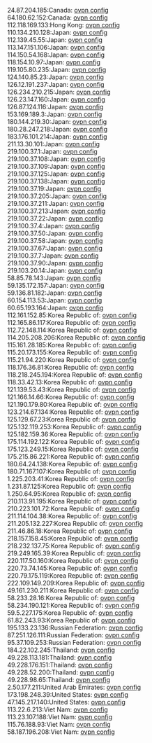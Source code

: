 24.87.204.185:Canada: [ovpn config](vpn/24_87_204_185.ovpn)  
64.180.62.152:Canada: [ovpn config](vpn/64_180_62_152.ovpn)  
112.118.169.133:Hong Kong: [ovpn config](vpn/112_118_169_133.ovpn)  
110.134.210.128:Japan: [ovpn config](vpn/110_134_210_128.ovpn)  
112.139.45.55:Japan: [ovpn config](vpn/112_139_45_55.ovpn)  
113.147.151.106:Japan: [ovpn config](vpn/113_147_151_106.ovpn)  
114.150.54.168:Japan: [ovpn config](vpn/114_150_54_168.ovpn)  
118.154.10.97:Japan: [ovpn config](vpn/118_154_10_97.ovpn)  
119.105.80.235:Japan: [ovpn config](vpn/119_105_80_235.ovpn)  
124.140.85.23:Japan: [ovpn config](vpn/124_140_85_23.ovpn)  
126.12.191.237:Japan: [ovpn config](vpn/126_12_191_237.ovpn)  
126.234.210.215:Japan: [ovpn config](vpn/126_234_210_215.ovpn)  
126.23.147.160:Japan: [ovpn config](vpn/126_23_147_160.ovpn)  
126.87.124.116:Japan: [ovpn config](vpn/126_87_124_116.ovpn)  
153.169.189.3:Japan: [ovpn config](vpn/153_169_189_3.ovpn)  
180.144.219.30:Japan: [ovpn config](vpn/180_144_219_30.ovpn)  
180.28.247.218:Japan: [ovpn config](vpn/180_28_247_218.ovpn)  
183.176.101.214:Japan: [ovpn config](vpn/183_176_101_214.ovpn)  
211.13.30.101:Japan: [ovpn config](vpn/211_13_30_101.ovpn)  
219.100.37.1:Japan: [ovpn config](vpn/219_100_37_1.ovpn)  
219.100.37.108:Japan: [ovpn config](vpn/219_100_37_108.ovpn)  
219.100.37.109:Japan: [ovpn config](vpn/219_100_37_109.ovpn)  
219.100.37.125:Japan: [ovpn config](vpn/219_100_37_125.ovpn)  
219.100.37.138:Japan: [ovpn config](vpn/219_100_37_138.ovpn)  
219.100.37.19:Japan: [ovpn config](vpn/219_100_37_19.ovpn)  
219.100.37.205:Japan: [ovpn config](vpn/219_100_37_205.ovpn)  
219.100.37.211:Japan: [ovpn config](vpn/219_100_37_211.ovpn)  
219.100.37.213:Japan: [ovpn config](vpn/219_100_37_213.ovpn)  
219.100.37.22:Japan: [ovpn config](vpn/219_100_37_22.ovpn)  
219.100.37.4:Japan: [ovpn config](vpn/219_100_37_4.ovpn)  
219.100.37.50:Japan: [ovpn config](vpn/219_100_37_50.ovpn)  
219.100.37.58:Japan: [ovpn config](vpn/219_100_37_58.ovpn)  
219.100.37.67:Japan: [ovpn config](vpn/219_100_37_67.ovpn)  
219.100.37.7:Japan: [ovpn config](vpn/219_100_37_7.ovpn)  
219.100.37.90:Japan: [ovpn config](vpn/219_100_37_90.ovpn)  
219.103.20.14:Japan: [ovpn config](vpn/219_103_20_14.ovpn)  
58.85.78.143:Japan: [ovpn config](vpn/58_85_78_143.ovpn)  
59.135.172.157:Japan: [ovpn config](vpn/59_135_172_157.ovpn)  
59.136.81.182:Japan: [ovpn config](vpn/59_136_81_182.ovpn)  
60.154.113.53:Japan: [ovpn config](vpn/60_154_113_53.ovpn)  
60.65.193.164:Japan: [ovpn config](vpn/60_65_193_164.ovpn)  
112.161.152.85:Korea Republic of: [ovpn config](vpn/112_161_152_85.ovpn)  
112.165.86.117:Korea Republic of: [ovpn config](vpn/112_165_86_117.ovpn)  
112.72.148.114:Korea Republic of: [ovpn config](vpn/112_72_148_114.ovpn)  
114.205.208.206:Korea Republic of: [ovpn config](vpn/114_205_208_206.ovpn)  
115.161.28.185:Korea Republic of: [ovpn config](vpn/115_161_28_185.ovpn)  
115.20.173.155:Korea Republic of: [ovpn config](vpn/115_20_173_155.ovpn)  
115.21.94.220:Korea Republic of: [ovpn config](vpn/115_21_94_220.ovpn)  
118.176.36.81:Korea Republic of: [ovpn config](vpn/118_176_36_81.ovpn)  
118.218.245.194:Korea Republic of: [ovpn config](vpn/118_218_245_194.ovpn)  
118.33.42.13:Korea Republic of: [ovpn config](vpn/118_33_42_13.ovpn)  
121.139.53.43:Korea Republic of: [ovpn config](vpn/121_139_53_43.ovpn)  
121.166.14.66:Korea Republic of: [ovpn config](vpn/121_166_14_66.ovpn)  
121.190.179.80:Korea Republic of: [ovpn config](vpn/121_190_179_80.ovpn)  
123.214.67.134:Korea Republic of: [ovpn config](vpn/123_214_67_134.ovpn)  
125.129.67.23:Korea Republic of: [ovpn config](vpn/125_129_67_23.ovpn)  
125.132.119.253:Korea Republic of: [ovpn config](vpn/125_132_119_253.ovpn)  
125.182.159.36:Korea Republic of: [ovpn config](vpn/125_182_159_36.ovpn)  
175.114.192.122:Korea Republic of: [ovpn config](vpn/175_114_192_122.ovpn)  
175.123.249.15:Korea Republic of: [ovpn config](vpn/175_123_249_15.ovpn)  
175.215.86.221:Korea Republic of: [ovpn config](vpn/175_215_86_221.ovpn)  
180.64.24.138:Korea Republic of: [ovpn config](vpn/180_64_24_138.ovpn)  
180.71.167.107:Korea Republic of: [ovpn config](vpn/180_71_167_107.ovpn)  
1.225.203.41:Korea Republic of: [ovpn config](vpn/1_225_203_41.ovpn)  
1.231.87.125:Korea Republic of: [ovpn config](vpn/1_231_87_125.ovpn)  
1.250.64.95:Korea Republic of: [ovpn config](vpn/1_250_64_95.ovpn)  
210.113.91.195:Korea Republic of: [ovpn config](vpn/210_113_91_195.ovpn)  
210.223.101.72:Korea Republic of: [ovpn config](vpn/210_223_101_72.ovpn)  
211.114.104.38:Korea Republic of: [ovpn config](vpn/211_114_104_38.ovpn)  
211.205.132.227:Korea Republic of: [ovpn config](vpn/211_205_132_227.ovpn)  
211.46.86.18:Korea Republic of: [ovpn config](vpn/211_46_86_18.ovpn)  
218.157.158.45:Korea Republic of: [ovpn config](vpn/218_157_158_45.ovpn)  
218.232.137.75:Korea Republic of: [ovpn config](vpn/218_232_137_75.ovpn)  
219.249.165.39:Korea Republic of: [ovpn config](vpn/219_249_165_39.ovpn)  
220.117.50.160:Korea Republic of: [ovpn config](vpn/220_117_50_160.ovpn)  
220.73.74.145:Korea Republic of: [ovpn config](vpn/220_73_74_145.ovpn)  
220.79.175.119:Korea Republic of: [ovpn config](vpn/220_79_175_119.ovpn)  
222.109.149.209:Korea Republic of: [ovpn config](vpn/222_109_149_209.ovpn)  
49.161.230.211:Korea Republic of: [ovpn config](vpn/49_161_230_211.ovpn)  
58.233.28.16:Korea Republic of: [ovpn config](vpn/58_233_28_16.ovpn)  
58.234.190.121:Korea Republic of: [ovpn config](vpn/58_234_190_121.ovpn)  
59.5.227.175:Korea Republic of: [ovpn config](vpn/59_5_227_175.ovpn)  
61.82.243.93:Korea Republic of: [ovpn config](vpn/61_82_243_93.ovpn)  
195.133.23.136:Russian Federation: [ovpn config](vpn/195_133_23_136.ovpn)  
87.251.126.111:Russian Federation: [ovpn config](vpn/87_251_126_111.ovpn)  
95.37.109.253:Russian Federation: [ovpn config](vpn/95_37_109_253.ovpn)  
184.22.102.245:Thailand: [ovpn config](vpn/184_22_102_245.ovpn)  
49.228.113.181:Thailand: [ovpn config](vpn/49_228_113_181.ovpn)  
49.228.176.151:Thailand: [ovpn config](vpn/49_228_176_151.ovpn)  
49.228.52.200:Thailand: [ovpn config](vpn/49_228_52_200.ovpn)  
49.228.98.65:Thailand: [ovpn config](vpn/49_228_98_65.ovpn)  
2.50.177.211:United Arab Emirates: [ovpn config](vpn/2_50_177_211.ovpn)  
173.198.248.39:United States: [ovpn config](vpn/173_198_248_39.ovpn)  
47.145.217.140:United States: [ovpn config](vpn/47_145_217_140.ovpn)  
113.22.6.213:Viet Nam: [ovpn config](vpn/113_22_6_213.ovpn)  
113.23.107.188:Viet Nam: [ovpn config](vpn/113_23_107_188.ovpn)  
115.76.188.93:Viet Nam: [ovpn config](vpn/115_76_188_93.ovpn)  
58.187.196.208:Viet Nam: [ovpn config](vpn/58_187_196_208.ovpn)  
